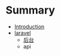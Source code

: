 # Summary

* [Introduction](README.md)
* [laravel](laravel.md)
  * [后台](laravel/hou-tai.md)
  * api

